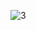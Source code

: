 ![3](https://user-images.githubusercontent.com/13710309/153686879-adde3f8a-b9fa-42d5-a7c7-9013ddf19342.gif)
